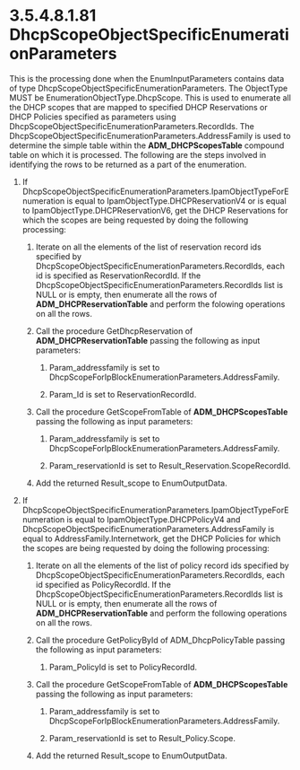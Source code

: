 <html dir="LTR" xmlns:mshelp="http://msdn.microsoft.com/mshelp" xmlns:ddue="http://ddue.schemas.microsoft.com/authoring/2003/5" xmlns:xlink="http://www.w3.org/1999/xlink" xmlns:tool="http://www.microsoft.com/tooltip">
 <body>
 <div id="header">
 <h1 class="heading">3.5.4.8.1.81 DhcpScopeObjectSpecificEnumerationParameters</h1>
 </div>
 <div id="mainSection">
 <div id="mainBody">
 <div id="allHistory" class="saveHistory"></div>
 <div id="sectionSection0" class="section" name="collapseableSection">
 

<p>This is the processing done when the EnumInputParameters
contains data of type DhcpScopeObjectSpecificEnumerationParameters. The
ObjectType MUST be EnumerationObjectType.DhcpScope. This is used to enumerate
all the DHCP scopes that are mapped to specified DHCP Reservations or DHCP
Policies specified as parameters using
DhcpScopeObjectSpecificEnumerationParameters.RecordIds. The
DhcpScopeObjectSpecificEnumerationParameters.AddressFamily is used to determine
the simple table within the <b>ADM_DHCPScopesTable</b> compound table on which
it is processed. The following are the steps involved in identifying the rows
to be returned as a part of the enumeration.</p>

<ol><li><p><span> </span>If DhcpScopeObjectSpecificEnumerationParameters.IpamObjectTypeForEnumeration
is equal to IpamObjectType.DHCPReservationV4 or is equal to
IpamObjectType.DHCPReservationV6, get the DHCP Reservations for which the
scopes are being requested by doing the following processing:</p>

<ol><li><p><span> 
</span>Iterate on all the elements of the list of reservation record ids
specified by DhcpScopeObjectSpecificEnumerationParameters.RecordIds, each id is
specified as ReservationRecordId. If the
DhcpScopeObjectSpecificEnumerationParameters.RecordIds list is NULL or is
empty, then enumerate all the rows of <b>ADM_DHCPReservationTable</b> and
perform the folowing operations on all the rows.</p>

</li><li><p><span> 
</span>Call the procedure GetDhcpReservation of <b>ADM_DHCPReservationTable</b>
passing the following as input parameters:</p>

<ol><li><p><span> </span>Param_addressfamily
is set to DhcpScopeForIpBlockEnumerationParameters.AddressFamily.</p>

</li><li><p><span> </span>Param_Id is set
to ReservationRecordId.</p>

</li></ol></li><li><p><span> 
</span>Call the procedure GetScopeFromTable of <b>ADM_DHCPScopesTable</b>
passing the following as input parameters:</p>

<ol><li><p><span> </span>Param_addressfamily
is set to DhcpScopeForIpBlockEnumerationParameters.AddressFamily.</p>

</li><li><p><span> </span>Param_reservationId
is set to Result_Reservation.ScopeRecordId.</p>

</li></ol></li><li><p><span> 
</span>Add the returned Result_scope to EnumOutputData.</p>

</li></ol></li><li><p><span> </span>If
DhcpScopeObjectSpecificEnumerationParameters.IpamObjectTypeForEnumeration is
equal to IpamObjectType.DHCPPolicyV4 and
DhcpScopeObjectSpecificEnumerationParameters.AddressFamily is equal to
AddressFamily.Internetwork, get the DHCP Policies for which the scopes are
being requested by doing the following processing: </p>

<ol><li><p><span> 
</span>Iterate on all the elements of the list of policy record ids specified
by DhcpScopeObjectSpecificEnumerationParameters.RecordIds, each id specified as
PolicyRecordId. If the DhcpScopeObjectSpecificEnumerationParameters.RecordIds
list is NULL or is empty, then enumerate all the rows of <b>ADM_DHCPReservationTable</b>
and perform the following operations on all the rows.</p>

</li><li><p><span> 
</span>Call the procedure GetPolicyById of ADM_DhcpPolicyTable passing the
following as input parameters:</p>

<ol><li><p><span> </span>Param_PolicyId
is set to PolicyRecordId.</p>

</li></ol></li><li><p><span> 
</span>Call the procedure GetScopeFromTable of <b>ADM_DHCPScopesTable</b>
passing the following as input parameters:</p>

<ol><li><p><span> </span>Param_addressfamily
is set to DhcpScopeForIpBlockEnumerationParameters.AddressFamily.</p>

</li><li><p><span> </span>Param_reservationId
is set to Result_Policy.Scope.</p>

</li></ol></li><li><p><span> 
</span>Add the returned Result_scope to EnumOutputData.</p>

</li></ol></li></ol>
 </div>
 </div>
 </div>
 </body>
</html>